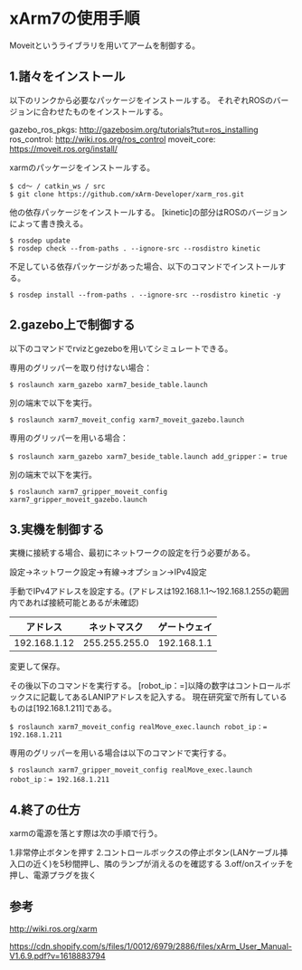 # xArm7の使用手順

Moveitというライブラリを用いてアームを制御する。


## 1.諸々をインストール

以下のリンクから必要なパッケージをインストールする。
それぞれROSのバージョンに合わせたものをインストールする。

gazebo_ros_pkgs: http://gazebosim.org/tutorials?tut=ros_installing 
ros_control: http://wiki.ros.org/ros_control
moveit_core: https://moveit.ros.org/install/

xarmのパッケージをインストールする。

```
$ cd〜 / catkin_ws / src
$ git clone https://github.com/xArm-Developer/xarm_ros.git
```

他の依存パッケージをインストールする。
[kinetic]の部分はROSのバージョンによって書き換える。

```
$ rosdep update
$ rosdep check --from-paths . --ignore-src --rosdistro kinetic
```

不足している依存パッケージがあった場合、以下のコマンドでインストールする。

```
$ rosdep install --from-paths . --ignore-src --rosdistro kinetic -y
```


## 2.gazebo上で制御する

以下のコマンドでrvizとgezeboを用いてシミュレートできる。

専用のグリッパーを取り付けない場合：
```
$ roslaunch xarm_gazebo xarm7_beside_table.launch
```
別の端末で以下を実行。
```
$ roslaunch xarm7_moveit_config xarm7_moveit_gazebo.launch
```

専用のグリッパーを用いる場合：
```
$ roslaunch xarm_gazebo xarm7_beside_table.launch add_gripper：= true
```
別の端末で以下を実行。
```
$ roslaunch xarm7_gripper_moveit_config xarm7_gripper_moveit_gazebo.launch
```


## 3.実機を制御する

実機に接続する場合、最初にネットワークの設定を行う必要がある。

設定→ネットワーク設定→有線→オプション→IPv4設定

手動でIPv4アドレスを設定する。(アドレスは192.168.1.1〜192.168.1.255の範囲内であれば接続可能とあるが未確認)

| アドレス | ネットマスク | ゲートウェイ |
|:-:|:-:|:-:|
| 192.168.1.12 | 255.255.255.0 | 192.168.1.1 |

変更して保存。

その後以下のコマンドを実行する。
[robot_ip：=]以降の数字はコントロールボックスに記載してあるLANIPアドレスを記入する。
現在研究室で所有しているものは[192.168.1.211]である。

```
$ roslaunch xarm7_moveit_config realMove_exec.launch robot_ip：= 192.168.1.211
```

専用のグリッパーを用いる場合は以下のコマンドで実行する。

```
$ roslaunch xarm7_gripper_moveit_config realMove_exec.launch robot_ip：= 192.168.1.211
```


## 4.終了の仕方

xarmの電源を落とす際は次の手順で行う。

1.非常停止ボタンを押す
2.コントロールボックスの停止ボタン(LANケーブル挿入口の近く)を5秒間押し、隣のランプが消えるのを確認する
3.off/onスイッチを押し、電源プラグを抜く


## 参考

http://wiki.ros.org/xarm

https://cdn.shopify.com/s/files/1/0012/6979/2886/files/xArm_User_Manual-V1.6.9.pdf?v=1618883794
